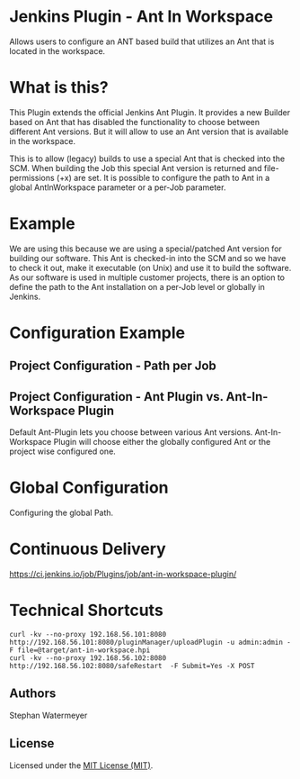 # Jenkins Plugin - Ant In Workspace

Allows users to configure an ANT based build that utilizes an Ant that is located in the workspace.

# What is this?
This Plugin extends the official Jenkins Ant Plugin. It provides a new Builder based on Ant that has disabled the functionality to choose between different Ant versions. But it will allow to use an Ant version that is available in the workspace.

This is to allow (legacy) builds to use a special Ant that is checked into the SCM. When building the Job this special Ant version is returned and file-permissions (+x) are set. It is possible to configure the path to Ant in a global AntInWorkspace parameter or a per-Job parameter.

# Example
We are using this because we are using a special/patched Ant version for building our software. This Ant is checked-in into the SCM and so we have to check it out, make it executable (on Unix) and use it to build the software. As our software is used in multiple customer projects, there is an option to define the path to the Ant installation on a per-Job level or globally in Jenkins.

# Configuration Example
## Project Configuration - Path per Job

## Project Configuration - Ant Plugin vs. Ant-In-Workspace Plugin
Default Ant-Plugin lets you choose between various Ant versions. Ant-In-Workspace Plugin will choose either the globally configured Ant or the project wise configured one.

# Global Configuration
Configuring the global Path.


# Continuous Delivery
https://ci.jenkins.io/job/Plugins/job/ant-in-workspace-plugin/

# Technical Shortcuts
```
curl -kv --no-proxy 192.168.56.101:8080 http://192.168.56.101:8080/pluginManager/uploadPlugin -u admin:admin -F file=@target/ant-in-workspace.hpi
curl -kv --no-proxy 192.168.56.102:8080 http://192.168.56.102:8080/safeRestart  -F Submit=Yes -X POST
```
## Authors
Stephan Watermeyer

## License
Licensed under the [MIT License (MIT)](https://github.com/heremaps/buildrotator-plugin/blob/master/LICENSE).
